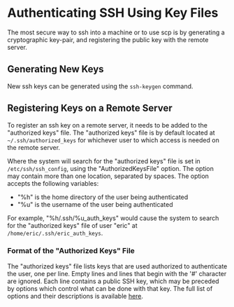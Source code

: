 # Authenticating SSH Using Key Files

The most secure way to ssh into a machine or to use scp is by generating a cryptographic key-pair, and registering the
public key with the remote server.

## Generating New Keys

New ssh keys can be generated using the `ssh-keygen` command.

## Registering Keys on a Remote Server

To register an ssh key on a remote server, it needs to be added to the "authorized keys" file. The "authorized keys"
file is by default located at `~/.ssh/authorized_keys` for whichever user to which access is needed on the remote
server.

Where the system will search for the "authorized keys" file is set in `/etc/ssh/ssh_config`, using the
"AuthorizedKeysFile" option. The option may contain more than one location, separated by spaces. The option accepts the
following variables:
* "%h" is the home directory of the user being authenticated
* "%u" is the username of the user being authenticated

For example, "%h/.ssh/%u_auth_keys" would cause the system to search for the "authorized keys" file of user "eric" at
`/home/eric/.ssh/eric_auth_keys`.

### Format of the "Authorized Keys" File

The "authorized keys" file lists keys that are used authorized to authenticate the user, one per line. Empty lines and
lines that begin with the '#' character are ignored. Each line contains a public SSH key, which may be preceded by
options which control what can be done with that key. The full list of options and their descriptions is available
[here](https://www.ssh.com/academy/ssh/authorized_keys/openssh).
